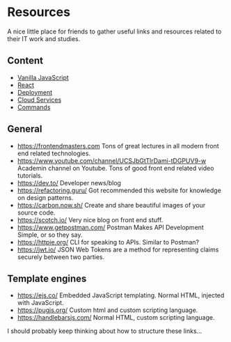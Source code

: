 # Resources

A nice little place for friends to gather useful links and resources related to their IT work and studies.

## Content

- [Vanilla JavaScript](JavaScript.md)
- [React](React.md)
- [Deployment](Deployment.md)
- [Cloud Services](CloudServices.md)
- [Commands](Commands.md)

## General

- https://frontendmasters.com Tons of great lectures in all modern front end related technologies.
- https://www.youtube.com/channel/UCSJbGtTlrDami-tDGPUV9-w Academin channel on Youtube. Tons of good front end related video tutorials.
- https://dev.to/ Developer news/blog
- https://refactoring.guru/ Got recommended this website for knowledge on design patterns.
- https://carbon.now.sh/ Create and share beautiful images of your source code.
- https://scotch.io/ Very nice blog on front end stuff.
- https://www.getpostman.com/ Postman Makes API Development Simple, or so they say.
- https://httpie.org/ CLI for speaking to APIs. Similar to Postman?
- https://jwt.io/ JSON Web Tokens are a method for representing claims securely between two parties.

## Template engines

- https://ejs.co/ Embedded JavaScript templating. Normal HTML, injected with JavaScript.
- https://pugjs.org/ Custom html and custom scripting language.
- https://handlebarsjs.com/ Normal HTML, custom scripting language.

I should probably keep thinking about how to structure these links...
